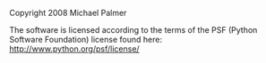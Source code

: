 Copyright 2008 Michael Palmer

The software is licensed according to the terms of the PSF (Python Software Foundation) license found here: http://www.python.org/psf/license/